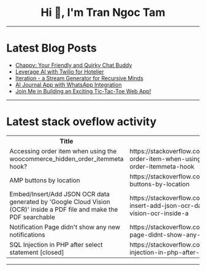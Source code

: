 <h1 align="center">Hi 👋, I'm Tran Ngoc Tam</h1>

---

# Latest Blog Posts 
<!-- BLOG-POST-LIST:START -->
- [Chappy: Your Friendly and Quirky Chat Buddy](https://dev.to/ketanrajpal/chappy-your-friendly-and-quirky-chat-buddy-14pl)
- [Leverage AI with Twilio for Hotelier](https://dev.to/tryhendri/leverage-ai-with-twilio-for-hotelier-4kha)
- [Iteration - a Stream Generator for Recursive Minds](https://dev.to/fluentfuture/iteration-a-stream-generator-m75)
- [AI Journal App with WhatsApp Integration](https://dev.to/preveenraj/journal-app-with-ai-capabilities-and-whatsapp-integration-23dh)
- [Join Me in Building an Exciting Tic-Tac-Toe Web App!](https://dev.to/mstechgeek/join-me-in-building-an-exciting-tic-tac-toe-web-app-3m0o)
<!-- BLOG-POST-LIST:END -->

---

# Latest stack oveflow activity
<table>
  <tr><th>Title</th><th>Link</th></tr>
  <!-- STACKOVERFLOW:START --><tr><td>Accessing order item when using the woocommerce_hidden_order_itemmeta hook?</td><td>https://stackoverflow.com/questions/78659937/accessing-order-item-when-using-the-woocommerce-hidden-order-itemmeta-hook</td></tr><tr><td>AMP buttons by location</td><td>https://stackoverflow.com/questions/78659909/amp-buttons-by-location</td></tr><tr><td>Embed/Insert/Add JSON OCR data generated by &#39;Google Cloud Vision &lpar;OCR&rpar;&#39; inside a PDF file and make the PDF searchable</td><td>https://stackoverflow.com/questions/78659809/embed-insert-add-json-ocr-data-generated-by-google-cloud-vision-ocr-inside-a</td></tr><tr><td>Notification Page didn&#39;t show any new notifications</td><td>https://stackoverflow.com/questions/78659786/notification-page-didnt-show-any-new-notifications</td></tr><tr><td>SQL Injection in PHP after select statement [closed]</td><td>https://stackoverflow.com/questions/78659699/sql-injection-in-php-after-select-statement</td></tr><!-- STACKOVERFLOW:END -->
</table>

---



